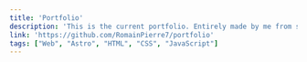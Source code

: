 ```yaml
---
title: 'Portfolio'
description: 'This is the current portfolio. Entirely made by me from scratch using HTML, CSS, JavaScript within the Astro framework.'
link: 'https://github.com/RomainPierre7/portfolio'
tags: ["Web", "Astro", "HTML", "CSS", "JavaScript"]
---
```

